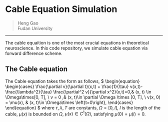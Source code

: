 # Cable Equation Simulation
> Heng Gao  
> Fudan University  
----
The cable equaition is one of the most crucial equations in theoretical neuroscience. In this code repository, we simulate cable equation via forward difference scheme.

## The Cable equation
The Cable equation takes the form as follows, 
$
\begin{equation}
\begin{cases}
    \frac{\partial v}{\partial t}(x,t) + \frac{1}{\tau} v(x,t)-\frac{\lambda^2}{\tau} \frac{\partial^2 v}{\partial x^2}(x,t)=0,& (x, t) \in \Omega\times[0, T], \\
    v = 0 ,& (x, t)\in \partial \Omega \times [0, T], \\
    v(x, 0) = \mu(x), & (x, t)\in \Omega\times \left\{t=0\right\},
\end{cases}
\end{equation}
$
where $\tau, \lambda, T$ are constants, $\Omega=[0, l]$, $l$ is the length of the cable, $\mu(x)$ is bounded on $\Omega$, $\mu(x)\in C^1(\Omega)$, satisfying $\mu(0)=\mu(l)=0$.






